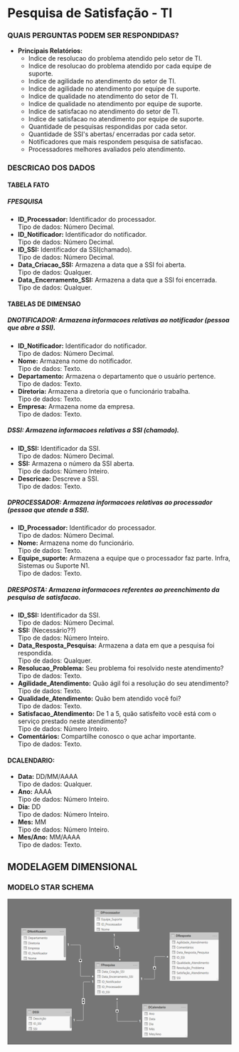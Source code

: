 # Pesquisa de Satisfação - TI

### QUAIS PERGUNTAS PODEM SER RESPONDIDAS?

* **Principais Relatórios:**
    - Indice de resolucao do problema atendido pelo setor de TI.
    - Indice de resolucao do problema atendido por cada equipe de suporte.
    - Indice de agilidade no atendimento do setor de TI.
    - Indice de agilidade no atendimento por equipe de suporte.
    - Indice de qualidade no atendimento do setor de TI.
    - Indice de qualidade no atendimento por equipe de suporte.
    - Indice de satisfacao no atendimento do setor de TI.
    - Indice de satisfacao no atendimento por equipe de suporte.
    - Quantidade de pesquisas respondidas por cada setor.
    - Quantidade de SSI's abertas/ encerradas por cada setor.
    - Notificadores que mais respondem pesquisa de satisfacao.
    - Processadores melhores avaliados pelo atendimento.
 


### DESCRICAO DOS DADOS

#### TABELA FATO

##### FPESQUISA
* **ID_Processador:** Identificador do processador.<br>
   Tipo de dados: Número Decimal.
* **ID_Notificador:** Identificador do notificador.<br>
   Tipo de dados: Número Decimal.
* **ID_SSI:** Identificador da SSI(chamado).<br>
   Tipo de dados: Número Decimal.
* **Data_Criacao_SSI:** Armazena a data que a SSI foi aberta.<br>
   Tipo de dados: Qualquer.
* **Data_Encerramento_SSI:** Armazena a data que a SSI foi encerrada.<br>
   Tipo de dados: Qualquer.

#### TABELAS DE DIMENSAO

##### DNOTIFICADOR: Armazena informacoes relativas ao notificador (pessoa que abre a SSI).<br>
* **ID_Notificador:** Identificador do notificador.<br>
   Tipo de dados: Número Decimal.
* **Nome:** Armazena nome do notificador.<br>
   Tipo de dados: Texto.
* **Departamento:** Armazena o departamento que o usuário pertence.<br>
   Tipo de dados: Texto.
* **Diretoria:** Armazena a diretoria que o funcionário trabalha.<br>
   Tipo de dados: Texto.
* **Empresa:** Armazena nome da empresa.<br>
   Tipo de dados: Texto.

##### DSSI: Armazena informacoes relativas a SSI (chamado).<br>
* **ID_SSI:** Identificador da SSI.<br>
   Tipo de dados: Número Decimal.
* **SSI:** Armazena o número da SSI aberta. <br>
   Tipo de dados: Número Inteiro.
* **Descricao:** Descreve a SSI.<br>
   Tipo de dados: Texto.

##### DPROCESSADOR: Armazena informacoes relativas ao processador (pessoa que atende a SSI).<br>
* **ID_Processador:** Identificador do processador.<br>
   Tipo de dados: Número Decimal.
* **Nome:** Armazena nome do funcionário.<br>
   Tipo de dados: Texto.
* **Equipe_suporte:** Armazena a equipe que o processador faz parte. Infra, Sistemas ou Suporte N1.<br>
   Tipo de dados: Texto.

##### DRESPOSTA: Armazena informacoes referentes ao preenchimento da pesquisa de satisfacao.<br>
* **ID_SSI:** Identificador da SSI.<br>
   Tipo de dados: Número Decimal.
* **SSI:** (Necessário??)<br>
   Tipo de dados: Número Inteiro.
* **Data_Resposta_Pesquisa:** Armazena a data em que a pesquisa foi respondida.<br>
   Tipo de dados: Qualquer.
* **Resolucao_Problema:** Seu problema foi resolvido neste atendimento? <br>
   Tipo de dados: Texto.
* **Agilidade_Atendimento:** Quão ágil foi a resolução do seu atendimento?<br>
   Tipo de dados: Texto.
* **Qualidade_Atendimento:** Quão bem atendido você foi?<br>
   Tipo de dados: Texto.
* **Satisfacao_Atendimento:** De 1 a 5, quão satisfeito você está com o serviço prestado neste atendimento?<br>
   Tipo de dados: Número Inteiro.
* **Comentários:** Compartilhe conosco o que achar importante.<br>
   Tipo de dados: Texto.


#### DCALENDARIO:
* **Data:** DD/MM/AAAA<br>
   Tipo de dados: Qualquer.
* **Ano:** AAAA<br>
   Tipo de dados: Número Inteiro.
* **Dia:** DD<br>
   Tipo de dados: Número Inteiro.
* **Mes:** MM<br>
   Tipo de dados: Número Inteiro.
* **Mes/Ano:** MM/AAAA<br>
   Tipo de dados: Texto.


## MODELAGEM DIMENSIONAL

### MODELO STAR SCHEMA

![Alt text](https://github.com/danielasalomao/pesquisa/blob/v1/Star_Schema.png)

